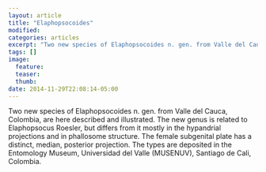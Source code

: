 ```yaml
---
layout: article
title: "Elaphopsocoides"
modified:
categories: articles
excerpt: "Two new species of Elaphopsocoides n. gen. from Valle del Cauca, Colombia, are here described and illustrated. The new genus is related to Elaphopsocus Roesler, but differs from it mostly in the hypandrial projections and in phallosome structure. The female subgenital plate has a distinct, median, posterior projection. The types are deposited in the Entomology Museum, Universidad del Valle (MUSENUV), Santiago de Cali, Colombia."
tags: []
image:
  feature:
  teaser:
  thumb:
date: 2014-11-29T22:08:14-05:00
---
```


Two new species of Elaphopsocoides n. gen. from Valle del Cauca, Colombia, are here described and illustrated. The new genus is related to Elaphopsocus Roesler, but differs from it mostly in the hypandrial projections and in phallosome structure. The female subgenital plate has a distinct, median, posterior projection. The types are deposited in the Entomology Museum, Universidad del Valle (MUSENUV), Santiago de Cali, Colombia.

